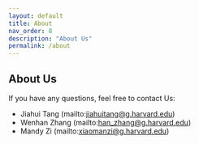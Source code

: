 ```yaml
---
layout: default
title: About
nav_order: 8
description: "About Us"
permalink: /about
---
```


## About Us

If you have any questions, feel free to contact Us:

* Jiahui Tang (mailto:jiahuitang@g.harvard.edu)
* Wenhan Zhang (mailto:han_zhang@g.harvard.edu)
* Mandy Zi (mailto:xiaomanzi@g.harvard.edu)

